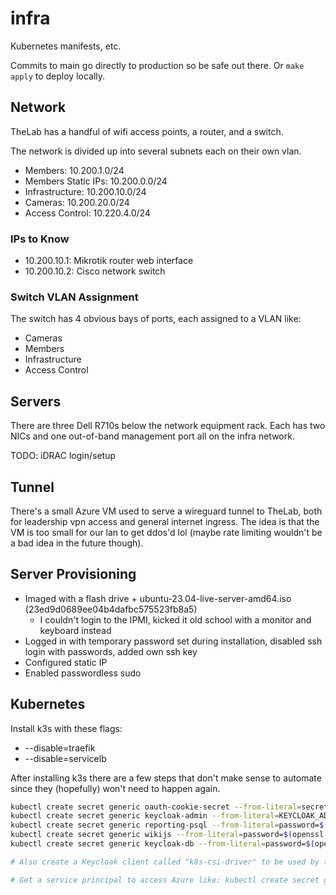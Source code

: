 # infra

Kubernetes manifests, etc.

Commits to main go directly to production so be safe out there.
Or `make apply` to deploy locally.


## Network

TheLab has a handful of wifi access points, a router, and a switch.

The network is divided up into several subnets each on their own vlan.

- Members: 10.200.1.0/24
- Members Static IPs: 10.200.0.0/24
- Infrastructure: 10.200.10.0/24
- Cameras: 10.200.20.0/24
- Access Control: 10.220.4.0/24

### IPs to Know

- 10.200.10.1: Mikrotik router web interface
- 10.200.10.2: Cisco network switch

### Switch VLAN Assignment

The switch has 4 obvious bays of ports, each assigned to a VLAN like:

- Cameras
- Members
- Infrastructure
- Access Control

## Servers

There are three Dell R710s below the network equipment rack.
Each has two NICs and one out-of-band management port all on the infra network.

TODO: iDRAC login/setup

## Tunnel

There's a small Azure VM used to serve a wireguard tunnel to TheLab, both for leadership vpn access and general internet ingress.
The idea is that the VM is too small for our lan to get ddos'd lol (maybe rate limiting wouldn't be a bad idea in the future though).

## Server Provisioning

- Imaged with a flash drive + ubuntu-23.04-live-server-amd64.iso (23ed9d0689ee04b4dafbc575523fb8a5)
  - I couldn't login to the IPMI, kicked it old school with a monitor and keyboard instead
- Logged in with temporary password set during installation, disabled ssh login with passwords, added own ssh key
- Configured static IP
- Enabled passwordless sudo

## Kubernetes

Install k3s with these flags:

- --disable=traefik
- --disable=servicelb

After installing k3s there are a few steps that don't make sense to automate since they (hopefully) won't need to happen again.

```bash
kubectl create secret generic oauth-cookie-secret --from-literal=secret=$(openssl rand -base64 24)
kubectl create secret generic keycloak-admin --from-literal=KEYCLOAK_ADMIN_PASSWORD=$(openssl rand -base64 16)
kubectl create secret generic reporting-psql --from-literal=password=$(openssl rand -base64 24)
kubectl create secret generic wikijs --from-literal=password=$(openssl rand -base64 24)
kubectl create secret generic keycloak-db --from-literal=password=$(openssl rand -base64 24)

# Also create a Keycloak client called "k8s-csi-driver" to be used by the CSI driver: kubectl create secret generic keycloak-csi-driver-creds --from-literal=password=$CLIENT_SECRET

# Get a service principal to access Azure like: kubectl create secret generic azure-sp --from-literal=clientID=846d6a2c-6fa0-48f5-b810-f997cf8d8e50 --from-literal=secret=SECRET
```
